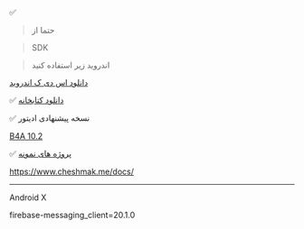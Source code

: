 
✅
> حتما از 

> SDK

> اندروید زیر استفاده کنید

[دانلود اس دی ک اندروید](https://github.com/cheshmak/B4A-EXAMPLES/blob/master/5.0.0/libs/cheshmak_lib_5.0.0_ANDROID_X.zip)




✅
[دانلود کتابخانه](https://github.com/cheshmak/B4A-EXAMPLES/blob/master/5.0.0/libs/cheshmak_lib_5.0.0_ANDROID_X.zip)
 



✅
نسخه پیشنهادی ادیتور

[B4A 10.2](https://www.b4x.com/b4a.html)



✅
[پروژه های نمونه](https://github.com/cheshmak/B4A-EXAMPLES/tree/master/5.0.0/Examples)



https://www.cheshmak.me/docs/

-------------------------------------------------------
Android X

firebase-messaging_client=20.1.0

